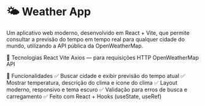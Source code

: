 # 🌤️ Weather App

Um aplicativo web moderno, desenvolvido em React + Vite, que permite consultar a previsão do tempo em tempo real para qualquer cidade do mundo, utilizando a API pública da OpenWeatherMap.

🚀 Tecnologias
React
Vite
Axios — para requisições HTTP
OpenWeatherMap API

📂 Funcionalidades
✅ Buscar cidade e exibir previsão do tempo atual
✅ Mostrar temperatura, descrição do clima e ícone do clima
✅ Layout moderno, responsivo e tema escuro
✅ Validação para erros de busca e carregamento
✅ Feito com React + Hooks (useState, useRef)

